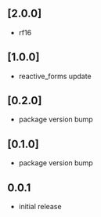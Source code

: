 ## [2.0.0]

* rf16

## [1.0.0]

* reactive_forms update

## [0.2.0]

* package version bump

## [0.1.0]

* package version bump

## 0.0.1

* initial release
